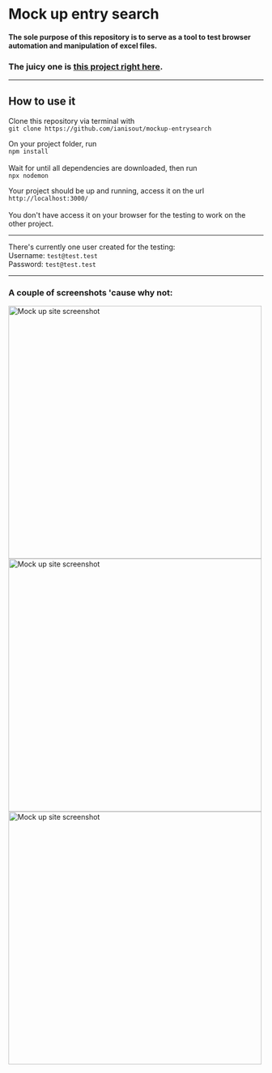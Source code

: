 # Mock up entry search

#### The sole purpose of this repository is to serve as a tool to test browser automation and manipulation of excel files.
### The juicy one is <a href="https://github.com/ianisout/search-automation-xlsx">this project right here</a>.

<hr>

## How to use it

Clone this repository via terminal with <br>
`git clone https://github.com/ianisout/mockup-entrysearch`

On your project folder, run<br>
`npm install`<br><br>
Wait for until all dependencies are downloaded, then run<br>
`npx nodemon`<br>

Your project should be up and running, access it on the url<br>
`http://localhost:3000/`<br><br>
You don't have access it on your browser for the testing to work on the other project.

<hr>

There's currently one user created for the testing:<br>
Username: `test@test.test`<br>
Password: `test@test.test`<br>

<hr>
<h3>A couple of screenshots 'cause why not:</h3>
<img width="500px" src="https://user-images.githubusercontent.com/76042262/143574694-eab89e6d-95fa-4fc9-935f-dd486a65e49c.png" alt="Mock up site screenshot">
<img width="500px" src="https://user-images.githubusercontent.com/76042262/143574698-da8dfa66-5a99-4eac-9e00-54b8ec5c66e3.png" alt="Mock up site screenshot">
<img width="500px" src="https://user-images.githubusercontent.com/76042262/143574703-ccd45ebd-262b-4702-95ca-4379129445c5.png" alt="Mock up site screenshot">
